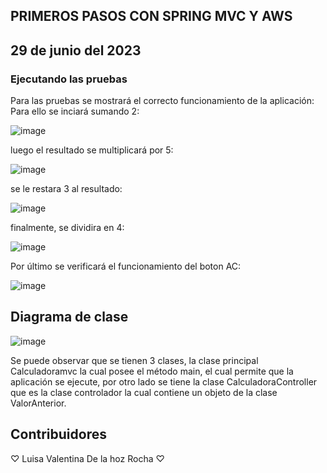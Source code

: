 ## PRIMEROS PASOS CON SPRING MVC Y AWS
## 29 de junio del 2023

### Ejecutando las pruebas
Para las pruebas se mostrará el correcto funcionamiento de la aplicación:
Para ello se inciará sumando 2:

![image](https://github.com/Luciernagas/tarea5_ARSW/assets/104604359/01955a88-79be-4ba7-a002-55bbca5a4413)

luego el resultado se multiplicará por 5:

![image](https://github.com/Luciernagas/tarea5_ARSW/assets/104604359/7c362dde-b9d6-4c9e-8991-9a9fdc492968)

se le restara 3 al resultado:

![image](https://github.com/Luciernagas/tarea5_ARSW/assets/104604359/2a5d61e6-e7a4-42a3-a139-7f14eaecdcaf)

finalmente, se dividira en 4:

![image](https://github.com/Luciernagas/tarea5_ARSW/assets/104604359/eac6f72f-f28b-4d76-9a69-ba6e70308b5c)

Por último se verificará el funcionamiento del boton AC:

![image](https://github.com/Luciernagas/tarea5_ARSW/assets/104604359/2d55c009-e4a4-489f-bb0b-7d828eee52fc)

## Diagrama de clase
![image](https://github.com/Luciernagas/tarea5_ARSW/assets/104604359/3a8e2a53-c02d-4ed5-867c-ba26249e5423)

Se puede observar que se tienen 3 clases, la clase principal Calculadoramvc la cual posee el método main, el cual permite que la aplicación se ejecute, por otro lado se tiene la clase CalculadoraController que es la clase controlador la cual contiene un objeto de la clase ValorAnterior.

## Contribuidores
♡ Luisa Valentina De la hoz Rocha ♡
